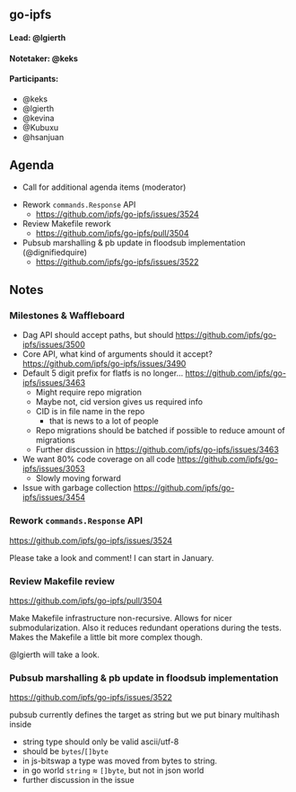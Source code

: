 ## go-ipfs

#### Lead: @lgierth
#### Notetaker: @keks

#### Participants:
- @keks
- @lgierth
- @kevina
- @Kubuxu
- @hsanjuan

## Agenda
<!-- Ensure notetaker is present before you begin -->
- Call for additional agenda items (moderator)

<!-- Add items here -->
- Rework `commands.Response` API
    - https://github.com/ipfs/go-ipfs/issues/3524
- Review Makefile rework
    - https://github.com/ipfs/go-ipfs/pull/3504
- Pubsub marshalling & pb update in floodsub implementation (@dignifiedquire)
    - https://github.com/ipfs/go-ipfs/issues/3522

## Notes

### Milestones & Waffleboard
- Dag API should accept paths, but should https://github.com/ipfs/go-ipfs/issues/3500
- Core API, what kind of arguments should it accept? https://github.com/ipfs/go-ipfs/issues/3490
- Default 5 digit prefix for flatfs is no longer... https://github.com/ipfs/go-ipfs/issues/3463
    - Might require repo migration
    - Maybe not, cid version gives us required info
    - CID is in file name in the repo
        - that is news to a lot of people
    - Repo migrations should be batched if possible to reduce amount of migrations
    - Further discussion in https://github.com/ipfs/go-ipfs/issues/3463
- We want 80% code coverage on all code https://github.com/ipfs/go-ipfs/issues/3053 
    - Slowly moving forward
- Issue with garbage collection https://github.com/ipfs/go-ipfs/issues/3454

### Rework `commands.Response` API
https://github.com/ipfs/go-ipfs/issues/3524

Please take a look and comment! I can start in January.


### Review Makefile review
https://github.com/ipfs/go-ipfs/pull/3504

Make Makefile infrastructure non-recursive. Allows for nicer submodularization. Also it reduces redundant operations during the tests. Makes the Makefile a little bit more complex though.

@lgierth will take a look.

### Pubsub marshalling & pb update in floodsub implementation
https://github.com/ipfs/go-ipfs/issues/3522

pubsub currently defines the target as string but we put binary multihash inside 

- string type should only be valid ascii/utf-8
- should be `bytes`/`[]byte`
- in js-bitswap a type was moved from bytes to string.
- in go world `string` ≈ `[]byte`, but not in json world
- further discussion in the issue

<!-- After each call, it is the responsibility of the notetaker to save the last
version of the notes in a file in ipfs/pm/meeting-notes, by opening a branch and
submitting a PR. -->
